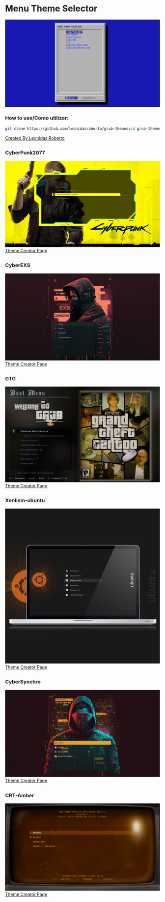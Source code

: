 # Menu Theme Selector
![Menu Selector](images/menu.png)
### How to use/Como utilizar:
```sh
git clone https://github.com/leonidasroberto/grub-themes;cd grub-themes;./install.sh
```
[Created By Leonidas Roberto](https://github.com/leonidasroberto)
##
### CyberPunk2077
![CyberPunk2077](images/Cyberpunk2077.png)
[Theme Creator Page](https://www.gnome-look.org/p/1515662)
##
### CyberEXS
![CyberEXS](images/CyberEXS.png)
[Theme Creator Page](https://www.gnome-look.org/p/1968990)
##
### GTG
![GTG](images/GTG.png)
[Theme Creator Page](https://www.gnome-look.org/p/2064031)
##
### Xenlism-ubuntu
![xenlism-ubuntu](images/xenlism-ubuntu.jpg)
[Theme Creator Page](https://www.gnome-look.org/p/1440862)
##
### CyberSynchro
![CyberSynchro](images/CyberSynchro.png)
[Theme Creator Page](https://www.gnome-look.org/p/1972621)
##
### CRT-Amber
![CRT-Amber](images/crt-amber.png)
[Theme Creator Page](https://www.gnome-look.org/p/1727268)
